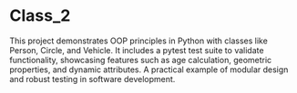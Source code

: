 # Class_2
This project demonstrates OOP principles in Python with classes like Person, Circle, and Vehicle. It includes a pytest test suite to validate functionality, showcasing features such as age calculation, geometric properties, and dynamic attributes. A practical example of modular design and robust testing in software development.

